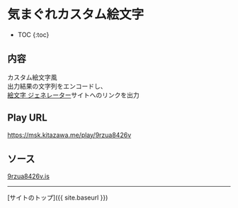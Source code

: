 # 気まぐれカスタム絵文字

* TOC
{:toc}

## 内容
カスタム絵文字風  
出力結果の文字列をエンコードし、  
[絵文字 ジェネレーター](https://emoji-gen.ninja/)サイトへのリンクを出力

## Play URL

https://msk.kitazawa.me/play/9rzua8426v

## ソース

[9rzua8426v.is](./../../src/kitazawa/9rzua8426v.is)

----

[サイトのトップ]({{ site.baseurl }})
